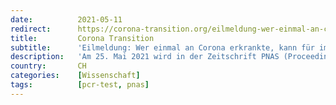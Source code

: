 ```yaml
---
date:          2021-05-11
redirect:      https://corona-transition.org/eilmeldung-wer-einmal-an-corona-erkrankte-kann-fur-immer-positiv-auf-das-virus
title:         Corona Transition
subtitle:      'Eilmeldung: Wer einmal an Corona erkrankte, kann für immer positiv auf das Virus getestet werden'
description:   'Am 25. Mai 2021 wird in der Zeitschrift PNAS (Proceeding of the National Academy of Sciences of the United States of America) eine (...)'
country:       CH
categories:    [Wissenschaft]
tags:          [pcr-test, pnas]
---
```

